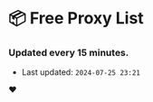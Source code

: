 # :package: Free Proxy List
### Updated every 15 minutes.

- Last updated: `2024-07-25 23:21`

:heart:
